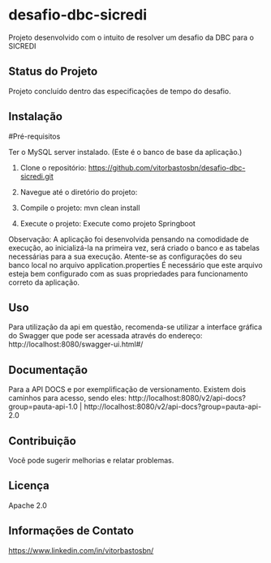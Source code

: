 # desafio-dbc-sicredi

Projeto desenvolvido com o intuito de resolver um desafio da DBC para o SICREDI

## Status do Projeto

Projeto concluído dentro das especificações de tempo do desafio.

## Instalação

#Pré-requisitos

Ter o MySQL server instalado. (Este é o banco de base da aplicação.)

1. Clone o repositório:
https://github.com/vitorbastosbn/desafio-dbc-sicredi.git

2. Navegue até o diretório do projeto:

3. Compile o projeto: mvn clean install

4. Execute o projeto: Execute como projeto Springboot

Observação: A aplicação foi desenvolvida pensando na comodidade de execução, ao inicializá-la na primeira vez, será criado o banco e as tabelas necessárias para a sua execução.
Atente-se as configurações do seu banco local no arquivo application.properties
É necessário que este arquivo esteja bem configurado com as suas propriedades para funcionamento correto da aplicação.

## Uso

Para utilização da api em questão, recomenda-se utilizar a interface gráfica do Swagger que pode ser acessada através do endereço:
http://localhost:8080/swagger-ui.html#/

## Documentação

Para a API DOCS e por exemplificação de versionamento. Existem dois caminhos para acesso, sendo eles:
http://localhost:8080/v2/api-docs?group=pauta-api-1.0 | 
http://localhost:8080/v2/api-docs?group=pauta-api-2.0

## Contribuição

Você pode sugerir melhorias e relatar problemas.

## Licença

Apache 2.0

## Informações de Contato

https://www.linkedin.com/in/vitorbastosbn/
